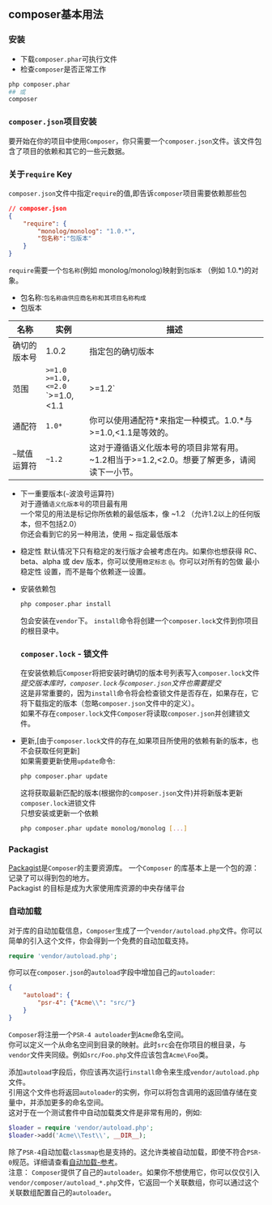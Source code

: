 composer基本用法
--------------

### 安装
* 下载`composer.phar`可执行文件
* 检查`composer`是否正常工作
```bash
php composer.phar
## 或
composer
```

### `composer.json`项目安装
要开始在你的项目中使用`Composer`，你只需要一个`composer.json`文件。该文件包含了项目的依赖和其它的一些元数据。

### 关于`require` Key
`composer.json`文件中指定`require`的值,即告诉`composer`项目需要依赖那些包
```json
// composer.json
{
    "require": {
        "monolog/monolog": "1.0.*",
        "包名称":"包版本"
    }
}
```
`require`需要一个``包名称``(例如 monolog/monolog)映射到`包版本` （例如 1.0.*)的对象。
* 包名称:``包名称由供应商名称和其项目名称构成``
* 包版本 

|名称|实例|描述|
| -- | -- | -- |
|确切的版本号| 1.0.2 | 指定包的确切版本 |
| 范围 | `>=1.0`<br>`>=1.0,<=2.0`<br>`>=1.0,<1.1|>=1.2`  | 通过使用比较操作符可以指定有效的版本范围。有效的运算符：>、>=、<、<=、!=。你可以定义多个范围，用逗号隔开，这将被视为一个逻辑AND处理。一个管道符号|将作为逻辑OR处理。AND 的优先级高于 OR。|
| 通配符 | `1.0*` | 你可以使用通配符*来指定一种模式。1.0.*与>=1.0,<1.1是等效的。 |
| `~`赋值运算符 | `~1.2` | 这对于遵循语义化版本号的项目非常有用。~1.2相当于>=1.2,<2.0。想要了解更多，请阅读下一小节。 |

* 下一重要版本(`~`波浪号运算符)  
  对于遵循`语义化版本号`的项目最有用  
  一个常见的用法是标记你所依赖的最低版本，像 ~1.2 （允许1.2以上的任何版本，但不包括2.0）  
  你还会看到它的另一种用法，使用 ~ 指定最低版本  
* 稳定性
  默认情况下只有稳定的发行版才会被考虑在内。如果你也想获得 RC、beta、alpha 或 dev 版本，你可以使用`稳定标志` `@`。你可以对所有的包做 最小稳定性 设置，而不是每个依赖逐一设置。
* 安装依赖包
  ```bash
  php composer.phar install
  ```
  包会安装在`vendor`下。
  `install`命令将创建一个`composer.lock`文件到你项目的根目录中。

  ### `composer.lock` - 锁文件
  在安装依赖后`Composer`将把安装时确切的版本号列表写入`composer.lock`文件  
  *提交版本库时，`composer.lock`与`composer.json`文件也需要提交*  
  这是非常重要的，因为`install`命令将会检查锁文件是否存在，如果存在，它将下载指定的版本（忽略`composer.json`文件中的定义）。  
  如果不存在`composer.lock`文件`Composer`将读取`composer.json`并创建锁文件。
 * 更新,[由于`composer.lock`文件的存在,如果项目所使用的依赖有新的版本，也不会获取任何更新]  
   如果需要更新使用`update`命令:
   ```bash
   php composer.phar update
   ```
   这将获取最新匹配的版本(根据你的`composer.json`文件)并将新版本更新`composer.lock`进锁文件  
   只想安装或更新一个依赖
   ```bash
   php composer.phar update monolog/monolog [...]
   ```
### Packagist
[Packagist](https://packagist.org/)是`Composer`的主要资源库。 一个`Composer` 的库基本上是一个包的源：记录了可以得到包的地方。  
Packagist 的目标是成为大家使用库资源的中央存储平台  

### 自动加载
对于库的自动加载信息，`Composer`生成了一个`vendor/autoload.php`文件。你可以简单的引入这个文件，你会得到一个免费的自动加载支持。
```php
require 'vendor/autoload.php';
```
你可以在`composer.json`的`autoload`字段中增加自己的`autoloader`:
```json
{
    "autoload": {
        "psr-4": {"Acme\\": "src/"}
    }
}
```
`Composer`将注册一个`PSR-4 autoloader`到`Acme`命名空间。  
你可以定义一个从命名空间到目录的映射。此时`src`会在你项目的根目录，与`vendor`文件夹同级。例如`src/Foo.php`文件应该包含`Acme\Foo`类。  

添加`autoload`字段后，你应该再次运行`install`命令来生成`vendor/autoload.php`文件。  
引用这个文件也将返回`autoloader`的实例，你可以将包含调用的返回值存储在变量中，并添加更多的命名空间。  
这对于在一个测试套件中自动加载类文件是非常有用的，例如:
```php
$loader = require 'vendor/autoload.php';
$loader->add('Acme\\Test\\', __DIR__);
```
除了`PSR-4`自动加载`classmap`也是支持的。这允许类被自动加载，即使不符合`PSR-0`规范。详细请查看[自动加载-参考](https://docs.phpcomposer.com/04-schema.html#autoload)。  
注意： `Composer`提供了自己的`autoloader`。如果你不想使用它，你可以仅仅引入 `vendor/composer/autoload_*.php`文件，它返回一个关联数组，你可以通过这个关联数组配置自己的`autoloader`。